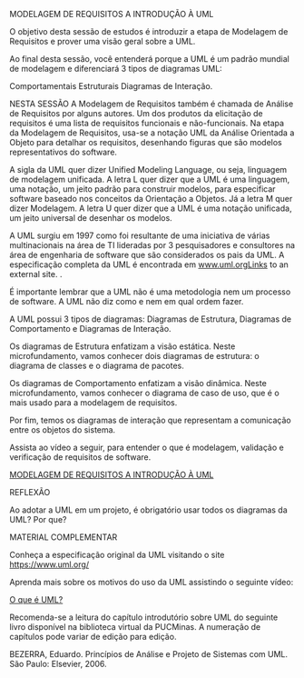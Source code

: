MODELAGEM DE REQUISITOS A INTRODUÇÃO À UML
 
O objetivo desta sessão de estudos é introduzir a etapa de Modelagem de Requisitos e prover uma visão geral sobre a UML.

Ao final desta sessão, você entenderá porque a UML é um padrão mundial de modelagem e diferenciará 3 tipos de diagramas UML:

Comportamentais
Estruturais
Diagramas de Interação.

NESTA SESSÃO
A Modelagem de Requisitos também é chamada de Análise de Requisitos por alguns autores. Um dos produtos da elicitação de requisitos é uma lista de requisitos funcionais e não-funcionais. Na etapa da Modelagem de Requisitos, usa-se a notação UML da Análise Orientada a Objeto para detalhar os requisitos, desenhando figuras que são modelos representativos do software.

 A sigla da UML quer dizer Unified Modeling Language, ou seja, linguagem de modelagem unificada. A letra L quer dizer que a UML é uma linguagem, uma notação, um jeito padrão para construir modelos, para especificar software baseado nos conceitos da Orientação a Objetos. Já a letra M quer dizer Modelagem. A letra U quer dizer que a UML é uma notação unificada, um jeito universal de desenhar os modelos.

A UML surgiu em 1997 como foi resultante de uma iniciativa de várias multinacionais na área de TI lideradas por 3 pesquisadores e consultores na área de engenharia de software que são considerados os pais da UML. A especificação completa da UML é encontrada em www.uml.orgLinks to an external site. .

É importante lembrar que a UML não é uma metodologia nem um processo de software. A UML não diz  como e nem em qual  ordem fazer.

A UML possui 3 tipos de diagramas: Diagramas de Estrutura, Diagramas de Comportamento e Diagramas de Interação.  

Os diagramas de Estrutura enfatizam a visão estática. Neste microfundamento, vamos conhecer dois diagramas de estrutura: o diagrama de classes e o diagrama de pacotes.

Os diagramas de Comportamento enfatizam a visão dinâmica. Neste microfundamento, vamos conhecer o diagrama de caso de uso, que é o mais usado para a modelagem de requisitos.

Por fim, temos os diagramas de interação que representam a comunicação entre os objetos do sistema.

Assista ao vídeo a seguir, para entender o que é modelagem, validação e verificação de requisitos de software.


[MODELAGEM DE REQUISITOS A INTRODUÇÃO À UML]()

 
REFLEXÃO

Ao adotar a UML em um projeto, é obrigatório usar todos os diagramas da UML? Por que? 

 
MATERIAL COMPLEMENTAR

Conheça a especificação original da UML visitando o site https://www.uml.org/ 

Aprenda mais sobre os motivos do uso da UML assistindo o seguinte vídeo:

[O que é UML?](https://youtu.be/xA9BlVwpAMM)

Recomenda-se a leitura do capítulo introdutório sobre UML do seguinte livro disponível na biblioteca virtual da PUCMinas. A numeração de capítulos pode variar de edição para edição.

BEZERRA, Eduardo. Princípios de Análise e Projeto de Sistemas com UML. São Paulo: Elsevier, 2006.
